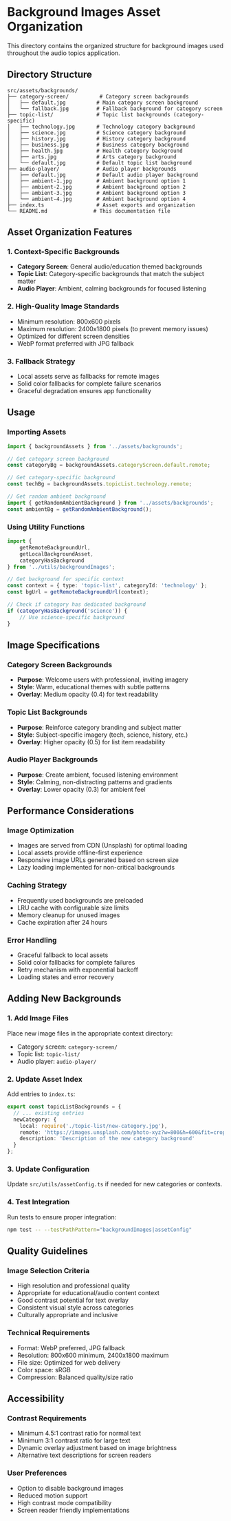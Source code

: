 # Background Images Asset Organization

This directory contains the organized structure for background images used throughout the audio topics application.

## Directory Structure

```
src/assets/backgrounds/
├── category-screen/          # Category screen backgrounds
│   ├── default.jpg          # Main category screen background
│   └── fallback.jpg         # Fallback background for category screen
├── topic-list/              # Topic list backgrounds (category-specific)
│   ├── technology.jpg       # Technology category background
│   ├── science.jpg          # Science category background
│   ├── history.jpg          # History category background
│   ├── business.jpg         # Business category background
│   ├── health.jpg           # Health category background
│   ├── arts.jpg             # Arts category background
│   └── default.jpg          # Default topic list background
├── audio-player/            # Audio player backgrounds
│   ├── default.jpg          # Default audio player background
│   ├── ambient-1.jpg        # Ambient background option 1
│   ├── ambient-2.jpg        # Ambient background option 2
│   ├── ambient-3.jpg        # Ambient background option 3
│   └── ambient-4.jpg        # Ambient background option 4
├── index.ts                 # Asset exports and organization
└── README.md               # This documentation file
```

## Asset Organization Features

### 1. Context-Specific Backgrounds
- **Category Screen**: General audio/education themed backgrounds
- **Topic List**: Category-specific backgrounds that match the subject matter
- **Audio Player**: Ambient, calming backgrounds for focused listening

### 2. High-Quality Image Standards
- Minimum resolution: 800x600 pixels
- Maximum resolution: 2400x1800 pixels (to prevent memory issues)
- Optimized for different screen densities
- WebP format preferred with JPG fallback

### 3. Fallback Strategy
- Local assets serve as fallbacks for remote images
- Solid color fallbacks for complete failure scenarios
- Graceful degradation ensures app functionality

## Usage

### Importing Assets
```typescript
import { backgroundAssets } from '../assets/backgrounds';

// Get category screen background
const categoryBg = backgroundAssets.categoryScreen.default.remote;

// Get category-specific background
const techBg = backgroundAssets.topicList.technology.remote;

// Get random ambient background
import { getRandomAmbientBackground } from '../assets/backgrounds';
const ambientBg = getRandomAmbientBackground();
```

### Using Utility Functions
```typescript
import { 
    getRemoteBackgroundUrl, 
    getLocalBackgroundAsset,
    categoryHasBackground 
} from '../utils/backgroundImages';

// Get background for specific context
const context = { type: 'topic-list', categoryId: 'technology' };
const bgUrl = getRemoteBackgroundUrl(context);

// Check if category has dedicated background
if (categoryHasBackground('science')) {
    // Use science-specific background
}
```

## Image Specifications

### Category Screen Backgrounds
- **Purpose**: Welcome users with professional, inviting imagery
- **Style**: Warm, educational themes with subtle patterns
- **Overlay**: Medium opacity (0.4) for text readability

### Topic List Backgrounds
- **Purpose**: Reinforce category branding and subject matter
- **Style**: Subject-specific imagery (tech, science, history, etc.)
- **Overlay**: Higher opacity (0.5) for list item readability

### Audio Player Backgrounds
- **Purpose**: Create ambient, focused listening environment
- **Style**: Calming, non-distracting patterns and gradients
- **Overlay**: Lower opacity (0.3) for ambient feel

## Performance Considerations

### Image Optimization
- Images are served from CDN (Unsplash) for optimal loading
- Local assets provide offline-first experience
- Responsive image URLs generated based on screen size
- Lazy loading implemented for non-critical backgrounds

### Caching Strategy
- Frequently used backgrounds are preloaded
- LRU cache with configurable size limits
- Memory cleanup for unused images
- Cache expiration after 24 hours

### Error Handling
- Graceful fallback to local assets
- Solid color fallbacks for complete failures
- Retry mechanism with exponential backoff
- Loading states and error recovery

## Adding New Backgrounds

### 1. Add Image Files
Place new image files in the appropriate context directory:
- Category screen: `category-screen/`
- Topic list: `topic-list/`
- Audio player: `audio-player/`

### 2. Update Asset Index
Add entries to `index.ts`:
```typescript
export const topicListBackgrounds = {
  // ... existing entries
  newCategory: {
    local: require('./topic-list/new-category.jpg'),
    remote: 'https://images.unsplash.com/photo-xyz?w=800&h=600&fit=crop&crop=center',
    description: 'Description of the new category background'
  }
};
```

### 3. Update Configuration
Update `src/utils/assetConfig.ts` if needed for new categories or contexts.

### 4. Test Integration
Run tests to ensure proper integration:
```bash
npm test -- --testPathPattern="backgroundImages|assetConfig"
```

## Quality Guidelines

### Image Selection Criteria
- High resolution and professional quality
- Appropriate for educational/audio content context
- Good contrast potential for text overlay
- Consistent visual style across categories
- Culturally appropriate and inclusive

### Technical Requirements
- Format: WebP preferred, JPG fallback
- Resolution: 800x600 minimum, 2400x1800 maximum
- File size: Optimized for web delivery
- Color space: sRGB
- Compression: Balanced quality/size ratio

## Accessibility

### Contrast Requirements
- Minimum 4.5:1 contrast ratio for normal text
- Minimum 3:1 contrast ratio for large text
- Dynamic overlay adjustment based on image brightness
- Alternative text descriptions for screen readers

### User Preferences
- Option to disable background images
- Reduced motion support
- High contrast mode compatibility
- Screen reader friendly implementations